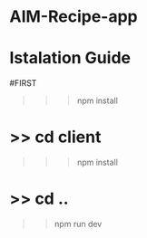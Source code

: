 # AIM-Recipe-app


# Istalation Guide 

#FIRST 

>>> npm install 

# >> cd client
>>> npm install

# >> cd ..
>> npm run dev
